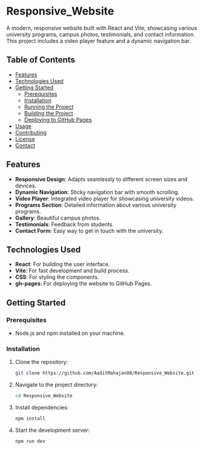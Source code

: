 # Responsive_Website

A modern, responsive website built with React and Vite, showcasing various university programs, campus photos, testimonials, and contact information. This project includes a video player feature and a dynamic navigation bar.

## Table of Contents
- [Features](#features)
- [Technologies Used](#technologies-used)
- [Getting Started](#getting-started)
  - [Prerequisites](#prerequisites)
  - [Installation](#installation)
  - [Running the Project](#running-the-project)
  - [Building the Project](#building-the-project)
  - [Deploying to GitHub Pages](#deploying-to-github-pages)
- [Usage](#usage)
- [Contributing](#contributing)
- [License](#license)
- [Contact](#contact)

## Features
- **Responsive Design**: Adapts seamlessly to different screen sizes and devices.
- **Dynamic Navigation**: Sticky navigation bar with smooth scrolling.
- **Video Player**: Integrated video player for showcasing university videos.
- **Programs Section**: Detailed information about various university programs.
- **Gallery**: Beautiful campus photos.
- **Testimonials**: Feedback from students.
- **Contact Form**: Easy way to get in touch with the university.

## Technologies Used
- **React**: For building the user interface.
- **Vite**: For fast development and build process.
- **CSS**: For styling the components.
- **gh-pages**: For deploying the website to GitHub Pages.

## Getting Started

### Prerequisites
- Node.js and npm installed on your machine.

### Installation
1. Clone the repository:
   ```sh
   git clone https://github.com/AaditMahajan08/Responsive_Website.git
2. Navigate to the project directory:
   ```sh
   cd Responsive_Website
3. Install dependencies:
   ```sh
   npm install
4. Start the development server:
    ```sh
   npm run dev

